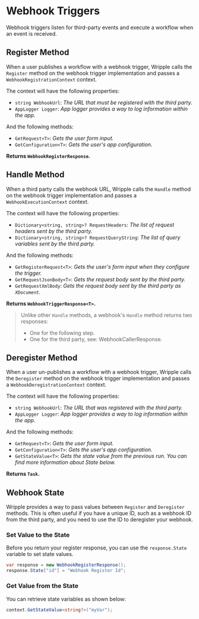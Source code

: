# Webhook Triggers

Webhook triggers listen for third-party events and execute a workflow when an event is received.

## Register Method

When a user publishes a workflow with a webhook trigger, Wripple calls the `Register` method on the webhook trigger implementation and passes a `WebhookRegistrationContext` context.

The context will have the following properties:

- `string WebhookUrl`: *The URL that must be registered with the third party.*
- `AppLogger Logger`: *App logger provides a way to log information within the app.*

And the following methods:

- `GetRequest<T>`: *Gets the user form input.*
- `GetConfiguration<T>`: *Gets the user's app configuration.*

**Returns `WebhookRegisterResponse`.**

## Handle Method

When a third party calls the webhook URL, Wripple calls the `Handle` method on the webhook trigger implementation and passes a `WebhookExecutionContext` context.

The context will have the following properties:

- `Dictionary<string, string>? RequestHeaders`: *The list of request headers sent by the third party.*
- `Dictionary<string, string>? RequestQueryString`: *The list of query variables sent by the third party.*

And the following methods:

- `GetRegisterRequest<T>`: *Gets the user's form input when they configure the trigger.*
- `GetRequestJsonBody<T>`: *Gets the request body sent by the third party.*
- `GetRequestXmlBody`: *Gets the request body sent by the third party as `XDocument`.*

**Returns `WebhookTriggerResponse<T>`.**
> Unlike other `Handle` methods, a webhook's `Handle` method returns two responses:
>
> - One for the following step.
> - One for the third party, see: WebhookCallerResponse.

## Deregister Method

When a user un-publishes a workflow with a webhook trigger, Wripple calls the `Deregister` method on the webhook trigger implementation and passes a `WebhookDeregistrationContext` context.

The context will have the following properties:

- `string WebhookUrl`: *The URL that was registered with the third party.*
- `AppLogger Logger`: *App logger provides a way to log information within the app.*

And the following methods:

- `GetRequest<T>`: *Gets the user form input.*
- `GetConfiguration<T>`: *Gets the user's app configuration.*
- `GetStateValue<T>`: *Gets the state value from the previous run. You can find more information about State below.*

**Returns `Task`.**

## Webhook State

Wripple provides a way to pass values between `Register` and `Deregister` methods. This is often useful if you have a unique ID, such as a webhook ID from the third party, and you need to use the ID to deregister your webhook.

### Set Value to the State

Before you return your register response, you can use the `response.State` variable to set state values.

```csharp
var response = new WebhookRegisterResponse();
response.State["id"] = "Webhook Register Id";
```

### Get Value from the State

You can retrieve state variables as shown below:

```csharp
context.GetStateValue<string?>("myVar");
```